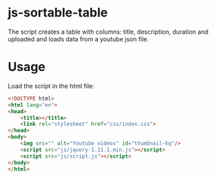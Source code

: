 js-sortable-table
=================

The script creates a table with columns: title, description, duration and uploaded and loads data from a youtube json file.

# Usage

Load the script in the html file:

```html
<!DOCTYPE html>
<html lang="en">
<head>
    <title></title>
    <link rel="stylesheet" href="css/index.css">
</head>
<body>
    <img src="" alt="Youtube videos" id="thumbnail-hq"/>
    <script src="js/jquery-1.11.1.min.js"></script>
    <script src="js/script.js"></script>
</body>
</html>
```

